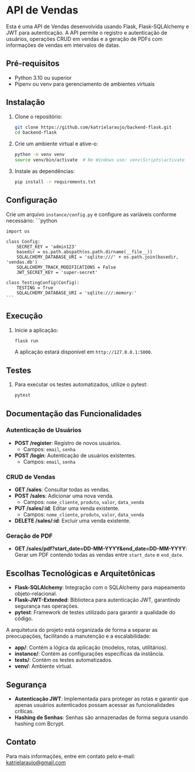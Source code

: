 # API de Vendas

Esta é uma API de Vendas desenvolvida usando Flask, Flask-SQLAlchemy e JWT para autenticação. A API permite o registro e autenticação de usuários, operações CRUD em vendas e a geração de PDFs com informações de vendas em intervalos de datas.

## Pré-requisitos

- Python 3.10 ou superior
- Pipenv ou venv para gerenciamento de ambientes virtuais

## Instalação

1. Clone o repositório:
    ```bash
    git clone https://github.com/katrielaraujo/backend-flask.git
    cd backend-flask
    ```

2. Crie um ambiente virtual e ative-o:
    ```bash
    python -m venv venv
    source venv/bin/activate  # No Windows use: venv\Scripts\activate
    ```

3. Instale as dependências:
    ```bash
    pip install -r requirements.txt
    ```

## Configuração

 Crie um arquivo `instance/config.py` e configure as variáveis conforme necessário: 
     ```python
    
    import os

    class Config:
        SECRET_KEY = 'admin123'
        basedir = os.path.abspath(os.path.dirname(__file__))
        SQLALCHEMY_DATABASE_URI = 'sqlite:///' + os.path.join(basedir, 'vendas.db')
        SQLALCHEMY_TRACK_MODIFICATIONS = False
        JWT_SECRET_KEY = 'super-secret'

    class TestingConfig(Config):
        TESTING = True
        SQLALCHEMY_DATABASE_URI = 'sqlite:///:memory:'
    ```

## Execução

1. Inicie a aplicação:
    ```bash
    flask run
    ```

    A aplicação estará disponível em `http://127.0.0.1:5000`.

## Testes

1. Para executar os testes automatizados, utilize o pytest:
    ```bash
    pytest
    ```

## Documentação das Funcionalidades

### Autenticação de Usuários
- **POST /register**: Registro de novos usuários.
    - Campos: `email`, `senha`
- **POST /login**: Autenticação de usuários existentes.
    - Campos: `email`, `senha`

### CRUD de Vendas
- **GET /sales**: Consultar todas as vendas.
- **POST /sales**: Adicionar uma nova venda.
    - Campos: `nome_cliente`, `produto`, `valor`, `data_venda`
- **PUT /sales/:id**: Editar uma venda existente.
    - Campos: `nome_cliente`, `produto`, `valor`, `data_venda`
- **DELETE /sales/:id**: Excluir uma venda existente.

### Geração de PDF
- **GET /sales/pdf?start_date=DD-MM-YYYY&end_date=DD-MM-YYYY**: Gerar um PDF contendo todas as vendas entre `start_date` e `end_date`.

## Escolhas Tecnológicas e Arquitetônicas

- **Flask-SQLAlchemy**: Integração com o SQLAlchemy para mapeamento objeto-relacional.
- **Flask-JWT-Extended**: Biblioteca para autenticação JWT, garantindo segurança nas operações.
- **pytest**: Framework de testes utilizado para garantir a qualidade do código.

A arquitetura do projeto está organizada de forma a separar as preocupações, facilitando a manutenção e a escalabilidade:
- **app/**: Contém a lógica da aplicação (modelos, rotas, utilitários).
- **instance/**: Contém as configurações específicas da instância.
- **tests/**: Contém os testes automatizados.
- **venv/**: Ambiente virtual.

## Segurança

- **Autenticação JWT**: Implementada para proteger as rotas e garantir que apenas usuários autenticados possam acessar as funcionalidades críticas.
- **Hashing de Senhas**: Senhas são armazenadas de forma segura usando hashing com Bcrypt.

## Contato

Para mais informações, entre em contato pelo e-mail: [katrielaraujo@gmail.com](mailto:katrielaraujo@gmail.com)
